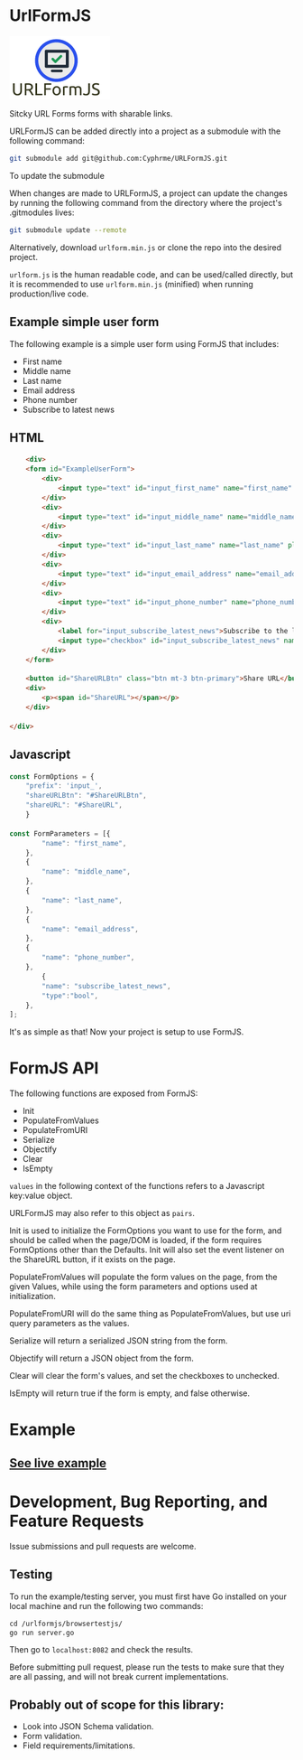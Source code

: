 # UrlFormJS 

![URLFormJS](./urlformjs.png)

Sitcky URL Forms forms with sharable links.

URLFormJS can be added directly into a project as a submodule with the following
command:

``` sh
git submodule add git@github.com:Cyphrme/URLFormJS.git
```

To update the submodule

When changes are made to URLFormJS, a project can update the changes by running
the following command from the directory where the project's .gitmodules lives:

```sh
git submodule update --remote
```


Alternatively, download `urlform.min.js` or clone the repo into the desired
project.

`urlform.js` is the human readable code, and can be used/called directly, but it
is recommended to use `urlform.min.js` (minified) when running production/live
code.


## Example simple user form
The following example is a simple user form using FormJS that includes:

- First name
- Middle name
- Last name
- Email address
- Phone number
- Subscribe to latest news 

## HTML

``` HTML
	<div>
	<form id="ExampleUserForm">
		<div>
			<input type="text" id="input_first_name" name="first_name" placeholder="First Name">
		</div>
		<div>
			<input type="text" id="input_middle_name" name="middle_name" placeholder="Middle Name">
		</div>
		<div>
			<input type="text" id="input_last_name" name="last_name" placeholder="Last Name">
		</div>
		<div>
			<input type="text" id="input_email_address" name="email_address" placeholder="Email Address">
		</div>
		<div>
			<input type="text" id="input_phone_number" name="phone_number" placeholder="Phone Number">
		</div>
		<div>
			<label for="input_subscribe_latest_news">Subscribe to the latest news</label>
			<input type="checkbox" id="input_subscribe_latest_news" name="subscribe_latest_news">
		</div>
	</form>

	<button id="ShareURLBtn" class="btn mt-3 btn-primary">Share URL</button>
	<div>
		<p><span id="ShareURL"></span></p>
	</div>

</div>
```

## Javascript

``` Javascript 
const FormOptions = {
	"prefix": 'input_',
	"shareURLBtn": "#ShareURLBtn",
	"shareURL": "#ShareURL",
	}

const FormParameters = [{
		"name": "first_name",
	},
	{
		"name": "middle_name",
	},
	{
		"name": "last_name",
	},
	{
		"name": "email_address",
	},
	{
		"name": "phone_number",
	},
		{
		"name": "subscribe_latest_news",
		"type":"bool",
	},
];

```

It's as simple as that!  Now your project is setup to use FormJS.

# FormJS API

The following functions are exposed from FormJS:
- Init
- PopulateFromValues
- PopulateFromURI
-	Serialize
-	Objectify
- Clear
- IsEmpty

`values` in the following context of the functions refers to a Javascript
key:value object.

URLFormJS may also refer to this object as `pairs`.

Init is used to initialize the FormOptions you want to use for the form, and
should be called when the page/DOM is loaded, if the form requires FormOptions
other than the Defaults. Init will also set the event listener on the ShareURL
button, if it exists on the page.

PopulateFromValues will populate the form values on the page, from the given
Values, while using the form parameters and options used at initialization.

PopulateFromURI will do the same thing as PopulateFromValues, but use uri query
parameters as the values.

Serialize will return a serialized JSON string from the form.

Objectify will return a JSON object from the form.

Clear will clear the form's values, and set the checkboxes to unchecked.

IsEmpty will return true if the form is empty, and false otherwise.

# Example
## [See live example](https://cyphrme.github.io/URLFormJS/)


# Development, Bug Reporting, and Feature Requests
Issue submissions and pull requests are welcome.  


## Testing
To run the example/testing server, you must first have Go installed on your local
machine and run the following two commands:

```
cd /urlformjs/browsertestjs/
go run server.go
```


Then go to `localhost:8082` and check the results.

Before submitting pull request, please run the tests to make sure that they are
all passing, and will not break current implementations.


## Probably out of scope for this library:
- Look into JSON Schema validation. 
- Form validation.  
- Field requirements/limitations. 